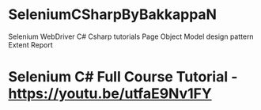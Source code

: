 # SeleniumCSharpByBakkappaN
Selenium WebDriver C# Csharp tutorials Page Object Model design pattern Extent Report

# Selenium C# Full Course Tutorial - https://youtu.be/utfaE9Nv1FY
